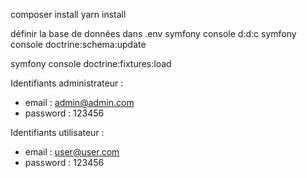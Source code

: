 composer install
yarn install

définir la base de données dans .env
symfony console d:d:c
symfony console doctrine:schema:update

symfony console doctrine:fixtures:load

Identifiants administrateur :
- email : admin@admin.com
- password : 123456

Identifiants utilisateur :
- email : user@user.com
- password : 123456